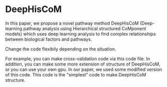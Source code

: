 # DeepHisCoM
In this paper, we propose a novel pathway method DeepHisCoM (Deep-learning pathway analysis using Hierarchical structured CoMponent models) which uses deep learning analysis to find complex relationships between biological factors and pathways. 

Change the code flexibily depending on the situation.

For example, you can make cross-validation code via this code file. In addition, you can make some more extension of structure of DeepHisCoM, or you can use your own gpu. In our paper, we used some modified version of this code. This code is the "simplest" code to make DeepHisCoM structure. 
